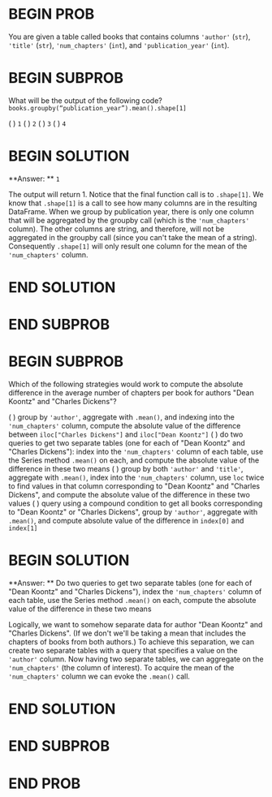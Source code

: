 # BEGIN PROB

You are given a table called books that contains columns `'author'` (`str`), `'title'` (`str`), `'num_chapters'` (`int`), and `'publication_year'` (`int`).
# BEGIN SUBPROB

What will be the output of the following code?
`books.groupby(“publication_year”).mean().shape[1]`

( ) `1`
( ) `2`
( ) `3`
( ) `4`

# BEGIN SOLUTION

**Answer: ** `1`

The output will return 1. Notice that the final function call is to `.shape[1]`. We know
that `.shape[1]` is a call to see how many columns are in the resulting DataFrame. When we 
group by publication year, there is only one column that will be aggregated by the groupby call (which
is the `'num_chapters'` column). The other columns are string, and therefore, will not be aggregated in the groupby
call (since you can't take the mean of a string). Consequently `.shape[1]` will only result one column for the mean of the `'num_chapters'` 
column. 

# END SOLUTION

# END SUBPROB

# BEGIN SUBPROB

Which of the following strategies would work to compute the absolute difference in the average number of chapters per book for authors "Dean Koontz" and "Charles Dickens"?

( ) group by `'author'`, aggregate with `.mean()`, and indexing into the `'num_chapters'` column, compute the absolute value of the difference between `iloc["Charles Dickens"]` and `iloc["Dean Koontz"]`
( ) do two queries to get two separate tables (one for each of "Dean Koontz" and "Charles Dickens"): index into the `'num_chapters'` column of each table, use the Series method `.mean()` on each, and compute the absolute value of the difference in these two means
( ) group by both `'author'` and `'title'`, aggregate with `.mean()`, index into the `'num_chapters'` column, use `loc` twice to find values in that column corresponding to "Dean Koontz" and "Charles Dickens", and compute the absolute value of the difference in these two values
( ) query using a compound condition to get all books corresponding to "Dean Koontz" or "Charles Dickens", group by `'author'`, aggregate with `.mean()`, and compute absolute value of the difference in `index[0]` and `index[1]`
# BEGIN SOLUTION

**Answer: ** Do two queries to get two separate tables (one for each of "Dean Koontz" and "Charles Dickens"), index the `'num_chapters'` column of each table, use the Series method `.mean()` on each, compute the absolute value of the difference in these two means

Logically, we want to somehow separate data for author "Dean Koontz" and "Charles Dickens". (If we don't we'll be taking a mean that includes the chapters of books from both authors.) To achieve this separation, we can create two separate tables with a query that specifies a value on the `'author'` column. Now having two separate
tables, we can aggregate on the `'num_chapters'` (the column of interest). To acquire the mean of the `'num_chapters'` column we can evoke the `.mean()` call.
# END SOLUTION

# END SUBPROB

<!-- # BEGIN SUBPROB

Which of the following will produce the same value as the total number of books in the table?

( ) `books.groupby('Title').count().shape[0]`
( ) `books.groupby('Author').count().shape[0]`
( ) `books.groupby(['Author, 'Title']).count().shape[0]`
# BEGIN SOLUTION

**Answer: ** `books.groupby(['Author, 'Title']).count().shape[0]`

The key in this question is to understand that different authors can create books with the same name. The first two options
check for each unique book title (the first response) and check for each unique other (the second response). To ensure we
have all unique author and title pairs we must group based on both `'Author'` and `'Title'`. To actually get the number of rows
we can take `.shape[0]`.
# END SOLUTION

# END SUBPROB -->

# END PROB

